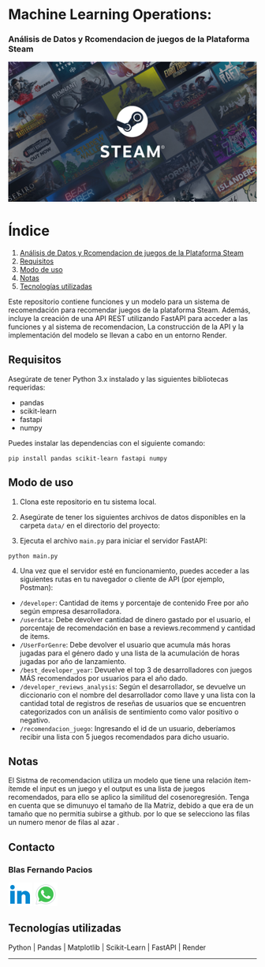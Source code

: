 # Machine Learning Operations:
 ### Análisis de Datos y Rcomendacion de juegos de la Plataforma Steam

![Precios por fechas](steam.jpg)

# Índice

1. [Análisis de Datos y Rcomendacion de juegos de la Plataforma Steam](#an%C3%A1lisis-de-datos-y-predicci%C3%B3n-de-precios-de-juegos-de-steam)
2. [Requisitos](#requisitos)
3. [Modo de uso](#modo-de-uso)
4. [Notas](#notas)
5. [Tecnologías utilizadas](#tecnolog%C3%ADas-utilizadas)

Este repositorio contiene funciones y un modelo para un sistema de recomendación para recomendar juegos de la plataforma Steam. Además, incluye la creación de una API REST utilizando FastAPI para acceder a las funciones y al sistema de recomendacion, La construcción de la API y la implementación del modelo se llevan a cabo en un entorno Render.



## Requisitos

Asegúrate de tener Python 3.x instalado y las siguientes bibliotecas requeridas:

- pandas
- scikit-learn
- fastapi
- numpy

Puedes instalar las dependencias con el siguiente comando:

```
pip install pandas scikit-learn fastapi numpy
```

## Modo de uso

1. Clona este repositorio en tu sistema local.

2. Asegúrate de tener los siguientes archivos de datos disponibles en la carpeta `data/` en el directorio del proyecto:

3. Ejecuta el archivo `main.py` para iniciar el servidor FastAPI:

```
python main.py
```

4. Una vez que el servidor esté en funcionamiento, puedes acceder a las siguientes rutas en tu navegador o cliente de API (por ejemplo, Postman):

- `/developer`: Cantidad de items y porcentaje de contenido Free por año según empresa desarrolladora.
- `/userdata`: Debe devolver cantidad de dinero gastado por el usuario, el porcentaje de recomendación en base a reviews.recommend y cantidad de items.
- `/UserForGenre`: Debe devolver el usuario que acumula más horas jugadas para el género dado y una lista de la acumulación de horas jugadas por año de lanzamiento.
- `/best_developer_year`: Devuelve el top 3 de desarrolladores con juegos MÁS recomendados por usuarios para el año dado.
- `/developer_reviews_analysis`: Según el desarrollador, se devuelve un diccionario con el nombre del desarrollador como llave y una lista con la cantidad total de registros de reseñas de usuarios que se encuentren categorizados con un análisis de sentimiento como valor positivo o negativo.
- `/recomendacion_juego`: Ingresando el id de un usuario, deberíamos recibir una lista con 5 juegos recomendados para dicho usuario.

## Notas

El Sistma de recomendacion utiliza un modelo que  tiene una relación ítem-ítemde el input es un juego y el output es una lista de juegos recomendados, para ello se aplico la similitud del cosenoregresión. Tenga en cuenta que se dimunuyo el tamaño de lla Matriz, debido a que era de un tamaño que no permitia subirse a github. por lo que se selecciono las filas un numero menor de filas al azar .


## Contacto

### Blas Fernando Pacios

[![LinkedIn](Image\icons8-linkedin-48.png)](https://www.linkedin.com/in/blas-fernando-pacios-14a46a280/) [![WhatsApp](Image\icons8-whatsapp-48.png)](https://wa.me/qr/Y2BBW7A433C2L1)

## Tecnologías utilizadas

Python | Pandas | Matplotlib | Scikit-Learn | FastAPI | Render

---